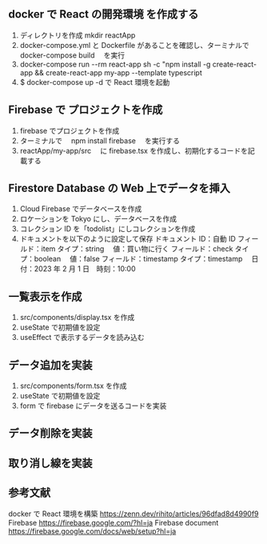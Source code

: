 ## docker で React の開発環境 を作成する

1. ディレクトリを作成
   mkdir reactApp
2. docker-compose.yml と Dockerfile があることを確認し、ターミナルで　 docker-compose build 　を実行
3. docker-compose run --rm react-app sh -c "npm install -g create-react-app && create-react-app my-app --template typescript
4. $ docker-compose up -d で React 環境を起動

## Firebase で プロジェクトを作成

1. firebase でプロジェクトを作成
2. ターミナルで　 npm install firebase 　を実行する
3. reactApp/my-app/src 　に firebase.tsx を作成し、初期化するコードを記載する

## Firestore Database の Web 上でデータを挿入

1. Cloud Firebase でデータベースを作成
2. ロケーションを Tokyo にし、データベースを作成
3. コレクション ID を「todolist」にしコレクションを作成
4. ドキュメントを以下のように設定して保存
   ドキュメント ID：自動 ID
   フィールド：item タイプ：string 　値：買い物に行く
   フィールド：check タイプ：boolean 　値：false
   フィールド：timestamp タイプ：timestamp 　日付：2023 年 2 月 1 日　時刻：10:00

## 一覧表示を作成

1. src/components/display.tsx を作成
2. useState で初期値を設定
3. useEffect で表示するデータを読み込む

## データ追加を実装

1. src/components/form.tsx を作成
2. useState で初期値を設定
3. form で firebase にデータを送るコードを実装

## データ削除を実装

## 取り消し線を実装

## 参考文献

docker で React 環境を構築
https://zenn.dev/rihito/articles/96dfad8d4990f9
Firebase
https://firebase.google.com/?hl=ja
Firebase document
https://firebase.google.com/docs/web/setup?hl=ja
